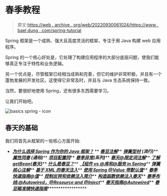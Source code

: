 # 春季教程

> 原文:[https://web . archive . org/web/20220930061024/https://www . bael dung . com/spring-tutorial](https://web.archive.org/web/20220930061024/https://www.baeldung.com/spring-tutorial)

Spring 框架是一个成熟、强大且高度灵活的框架，专注于用 Java 构建 web 应用程序。

Spring 的一个核心好处是，它处理了构建应用程序的大部分底层问题，使我们能够真正专注于特性和业务逻辑。

另一个优点是，尽管框架已经相当成熟和完善，但它的维护非常积极，并且有一个蓬勃发展的开发社区。这使得它非常及时，并且与 Java 生态系统保持一致。

当然，要很好地使用 Spring，还有很多东西需要学习。

让我们开始吧。

![basics spring - icon](../Images/fd1f490a4b009284f54e1cbb6f6ea3d5.png)

## 春天的基础

我们将首先从框架的一些核心方面开始:

*   ***[为什么选择 Spring 作为你的 Java 框架？](/web/20220830221627/https://www.baeldung.com/spring-why-to-choose)***
**   ***[春豆注解](/web/20220830221627/https://www.baeldung.com/spring-bean-annotations)*****   ***[弹簧型材](/web/20220830221627/https://www.baeldung.com/spring-profiles) **(流行)*******   ***[属性同春](/web/20220830221627/https://www.baeldung.com/properties-with-spring) **(通俗)*******   ***[项目配置同](/web/20220830221627/https://www.baeldung.com/project-configuration-with-spring)*****   ***[春季异常](/web/20220830221627/https://www.baeldung.com/spring-exceptions)(系列)*****   ***[春天@限定词注解](/web/20220830221627/https://www.baeldung.com/spring-qualifier-annotation)*****   ***[了解 getBean(春天)](/web/20220830221627/https://www.baeldung.com/spring-getbean)*****   ***[什么是春豆？](/web/20220830221627/https://www.baeldung.com/spring-bean)*****   ***[【组件 vs @库和@服务 in Spring](/web/20220830221627/https://www.baeldung.com/spring-component-repository-service)*****   ***[弹簧核心注解](/web/20220830221627/https://www.baeldung.com/spring-core-annotations)*****   ***[基于 XML 的春天注入](/web/20220830221627/https://www.baeldung.com/spring-xml-injection)*****   ***[使用 Spring @Value 带默认值](/web/20220830221627/https://www.baeldung.com/spring-value-defaults)*****   ***[春季快速指南@值](/web/20220830221627/https://www.baeldung.com/spring-value-annotation)*****   ***[控制反转和依赖注入简介](/web/20220830221627/https://www.baeldung.com/inversion-control-and-dependency-injection-in-spring)*****   ***[构造函数依赖注入春天](/web/20220830221627/https://www.baeldung.com/constructor-injection-in-spring)*****   ***[春季布线:@Autowired，@Resource and @Inject](/web/20220830221627/https://www.baeldung.com/spring-annotations-resource-inject-autowire)*****   ***[春天指南@Autowired](/web/20220830221627/https://www.baeldung.com/spring-autowire)*****   ***[春豆瞄准镜快速指南](/web/20220830221627/https://www.baeldung.com/spring-bean-scopes)*********************